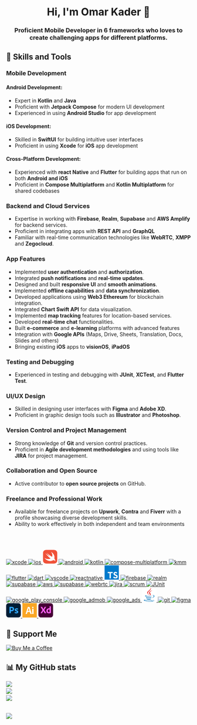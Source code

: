 <h1 align="center">Hi, I'm Omar Kader 👋</h1>
<h3 align="center">Proficient Mobile Developer in 6 frameworks who loves to create challenging apps for different platforms.</h3>

## 🚀 Skills and Tools

### Mobile Development
#### Android Development:
- Expert in **Kotlin** and **Java**
- Proficient with **Jetpack Compose** for modern UI development
- Experienced in using **Android Studio** for app development
#### iOS Development:
- Skilled in **SwiftUI** for building intuitive user interfaces
- Proficient in using **Xcode** for **iOS** app development
#### Cross-Platform Development:
- Experienced with **react Native** and **Flutter** for building apps that run on both **Android and iOS**
- Proficient in **Compose Multiplatform** and **Kotlin Multiplatform** for shared codebases

### Backend and Cloud Services
- Expertise in working with **Firebase**, **Realm**, **Supabase** and **AWS Amplify** for backend services.
- Proficient in integrating apps with **REST API** and **GraphQL**
- Familiar with real-time communication technologies like **WebRTC**, **XMPP** and **Zegocloud**.

### App Features
- Implemented **user authentication** and **authorization**.
- Integrated **push notifications** and **real-time updates**.
- Designed and built **responsive UI** and **smooth animations**.
- Implemented **offline capabilities** and **data synchronization**.
- Developed applications using **Web3 Ethereum** for blockchain integration.
- Integrated **Chart Swift API** for data visualization.
- Implemented **map tracking** features for location-based services.
- Developed **real-time chat** functionalities.
- Built **e-commerce** and **e-learning** platforms with advanced features
- Integration with **Google APIs** (Maps, Drive, Sheets, Translation, Docs, Slides and others)
- Bringing existing **iOS** apps to **visionOS**, **iPadOS**

### Testing and Debugging
- Experienced in testing and debugging with **JUnit**, **XCTest**, and **Flutter Test**.

### UI/UX Design
- Skilled in designing user interfaces with **Figma** and **Adobe XD**.
- Proficient in graphic design tools such as **Illustrator** and **Photoshop**.

### Version Control and Project Management
- Strong knowledge of **Git** and version control practices.
- Proficient in **Agile development methodologies** and using tools like **JIRA** for project management.

### Collaboration and Open Source
- Active contributor to **open source projects** on GitHub.

### Freelance and Professional Work
- Available for freelance projects on **Upwork**, **Contra** and **Fiverr** with a profile showcasing diverse development skills.
- Ability to work effectively in both independent and team environments

##

<br/>
<p align="left">
 <a href="https://developer.apple.com/xcode/" target="_blank" rel="noreferrer"> <img src="https://cdn.simpleicons.org/xcode/147EFB" alt="xcode" width="40" height="40"/> </a>
 <a href="https://developer.apple.com/ios" target="_blank" rel="noreferrer"> <img src="https://cdn.simpleicons.org/ios/9f9e9e" alt="ios" width="40" height="40"/> </a>
 <a href="https://developer.apple.com/swift/" target="_blank" rel="noreferrer"> <img src="https://raw.githubusercontent.com/devicons/devicon/master/icons/swift/swift-original.svg" alt="swift" width="40" height="40"/> </a>
 <a href="https://developer.android.com" target="_blank" rel="noreferrer"> <img src="https://cdn.simpleicons.org/android/34A853" alt="android" width="40" height="40"/> </a>
 <a href="https://kotlinlang.org" target="_blank" rel="noreferrer"> <img src="https://www.vectorlogo.zone/logos/kotlinlang/kotlinlang-icon.svg" alt="kotlin" width="40" height="40"/> </a>
 <a href="https://developer.android.com/jetpack/compose" target="_blank" rel="noreferrer"> <img src="https://raw.githubusercontent.com/gilbarbara/logos/52addcaa18dfecb4df77f3ee0753dca6b98187ad/logos/compose-multiplatform.svg" alt="compose-multiplatform" width="40" height="40"/> </a>
 <a href="https://lp.jetbrains.com/kmm-for-crossplatform-developers/" target="_blank" rel="noreferrer"> <img src="https://github.com/OmAr-Kader/OmAr-Kader/assets/137582672/78f1890b-2231-4d4d-84c6-e367597b41fd" alt="kmm" width="40" height="46"/> </a>  
 <a href="https://flutter.dev" target="_blank" rel="noreferrer"> <img src="https://www.vectorlogo.zone/logos/flutterio/flutterio-icon.svg" alt="flutter" width="40" height="40"/> </a>
 <a href="https://dart.dev" target="_blank" rel="noreferrer"> <img src="https://www.vectorlogo.zone/logos/dartlang/dartlang-icon.svg" alt="dart" width="40" height="40"/> </a>
 <a href="https://code.visualstudio.com/" target="_blank" rel="noreferrer"> <img src="https://www.vectorlogo.zone/logos/visualstudio_code/visualstudio_code-icon.svg" alt="vscode" width="40" height="40"/> </a>
 <a href="https://reactnative.dev/" target="_blank" rel="noreferrer"> <img src="https://reactnative.dev/img/header_logo.svg" alt="reactnative" width="40" height="40"/> </a>
 <a href="https://www.typescriptlang.org/" target="_blank" rel="noreferrer"> <img src="https://raw.githubusercontent.com/devicons/devicon/master/icons/typescript/typescript-original.svg" alt="typescript" width="40" height="40"/> </a> 
 <a href="https://firebase.google.com/" target="_blank" rel="noreferrer">  <img src="https://www.vectorlogo.zone/logos/firebase/firebase-icon.svg" alt="firebase" width="40" height="40"/> </a>
 <a href="https://realm.io/" target="_blank" rel="noreferrer"> <img src="https://raw.githubusercontent.com/bestofjs/bestofjs-webui/8665e8c267a0215f3159df28b33c365198101df5/public/logos/realm.svg" alt="realm" width="40" height="40"/> </a>
 <a href="https://supabase.com/" target="_blank" rel="noreferrer"> <img src="https://cdn.simpleicons.org/supabase/3FCF8E" alt="supabase" width="40" height="40"/> </a>
 <a href="https://docs.aws.amazon.com/s3/" target="_blank" rel="noreferrer"> <img src="https://github.com/OmAr-Kader/OmAr-Kader/assets/137582672/8b22dd6c-2f88-4451-af81-0d866f433898" alt="aws" width="40" height="40"/> </a>
 <a href="https://en.wikipedia.org/wiki/REST" target="_blank" rel="noreferrer"> <img src="https://user-images.githubusercontent.com/25181517/192107858-fe19f043-c502-4009-8c47-476fc89718ad.png" alt="supabase" width="40" height="40"/> </a>
 <a href="https://webrtc.org/" target="_blank" rel="noreferrer"> <img src="https://cdn.simpleicons.org/webrtc/333333" alt="webrtc" width="40" height="40"/> </a>
 <a href="https://www.atlassian.com/software/jira" target="_blank" rel="noreferrer"> <img src="https://www.vectorlogo.zone/logos/atlassian_jira/atlassian_jira-icon.svg" alt="jira" width="40" height="40"/> </a>
 <a href="https://www.scrum.org/" target="_blank" rel="noreferrer"> <img src="https://wac-cdn.atlassian.com/dam/jcr:9567a40e-6541-4905-bf08-dfe201aa80e7/illustrations-spot-Agile.svg?cdnVersion=1194" alt="scrum" width="40" height="40"/> </a>
 <a href="https://junit.org/junit5/" target="_blank" rel="noreferrer"> <img src="https://user-images.githubusercontent.com/25181517/117533873-484d4480-afef-11eb-9fad-67c8605e3592.png" alt="JUnit" width="40" height="40"/> </a>
 <a href="https://play.google.com/console/" target="_blank" rel="noreferrer"> <img src="https://www.vectorlogo.zone/logos/google_play/google_play-icon.svg" alt="google_play_console" width="40" height="40"/> </a>
 <a href="https://admob.google.com/" target="_blank" rel="noreferrer"> <img src="https://www.vectorlogo.zone/logos/google_admob/google_admob-icon.svg" alt="google_admob" width="40" height="40"/> </a>
 <a href="https://ads.google.com/" target="_blank" rel="noreferrer"> <img src="https://www.vectorlogo.zone/logos/google_ads/google_ads-icon.svg" alt="google_ads" width="40" height="40"/> </a>
 <a href="https://www.java.com" target="_blank" rel="noreferrer"> <img src="https://raw.githubusercontent.com/devicons/devicon/master/icons/java/java-original.svg" alt="java" width="40" height="40"/> </a>
 <a href="https://git-scm.com/" target="_blank" rel="noreferrer"> <img src="https://www.vectorlogo.zone/logos/git-scm/git-scm-icon.svg" alt="git" width="40" height="40"/> </a>
 <a href="https://www.figma.com/" target="_blank" rel="noreferrer"> <img src="https://www.vectorlogo.zone/logos/figma/figma-icon.svg" alt="figma" width="40" height="40"/> </a>
 <a href="https://www.photoshop.com/en" target="_blank" rel="noreferrer"> <img src="https://raw.githubusercontent.com/devicons/devicon/master/icons/photoshop/photoshop-original.svg" alt="photoshop" width="40" height="40"/> </a>
 <a href="https://www.adobe.com/in/products/illustrator.html" target="_blank" rel="noreferrer"> <img src="https://raw.githubusercontent.com/devicons/devicon/master/icons/illustrator/illustrator-plain.svg" alt="illustrator" width="40" height="40"/> </a> 
 <a href="https://www.adobe.com/products/xd.html" target="_blank" rel="noreferrer"> <img src="https://raw.githubusercontent.com/devicons/devicon/master/icons/xd/xd-original.svg" alt="xd" width="40" height="40"/></a> 
</p>

##

## 🤩 Support Me

<a href="https://www.buymeacoffee.com/omar_kader">
    <img src="https://cdn.buymeacoffee.com/buttons/v2/default-red.png" width="200" height="70" alt="Buy Me a Coffee">
</a>

## 📊 My GitHub stats

![](https://github-readme-stats.vercel.app/api/top-langs/?username=OmAr-Kader&layout=donut-vertical&theme=react&hide_border=false&include_all_commits=true&count_private=false)<br/>
![](https://github-readme-stats.vercel.app/api?username=OmAr-Kader&theme=react&hide_border=false&include_all_commits=true&count_private=false)<br/>
![](https://github-readme-streak-stats.herokuapp.com/?user=OmAr-Kader&theme=react&hide_border=false&count_private=false)<br/>
##
![](https://github-profile-trophy.vercel.app/?username=OmAr-Kader&theme=dark&no-frame=true&no-bg=true&margin-w=4)
<!--
## 🏆 GitHub Trophies
![](https://github-profile-trophy.vercel.app/?username=OmAr-Kader&theme=dark&no-frame=true&no-bg=true&margin-w=4)

![Top languages](https://github-readme-stats.vercel.app/api/top-langs/?username=OmAr-Kader&layout=donut-vertical)
![Top languages](https://github-readme-stats.vercel.app/api/top-langs/?username=OmAr-Kader&layout=pie)

 https://simpleicons.org/
 https://www.vectorlogo.zone/
 https://github.com/marwin1991/profile-technology-icons/blob/main/README.md
 
 <a href="" target="_blank" rel="noreferrer"> <img src="" alt="" width="40" height="40"/> </a>

<p align="left">
 <a href="https://github.com/ryo-ma/github-profile-trophy">
  <img src="https://github-profile-trophy.vercel.app/?username=OmAr-Kader" alt="OmAr-Kader" />
 </a>
</p>

![GitHub stats](https://github-readme-stats.vercel.app/api?username=OmAr-Kader&show_icons=true&theme=radical)
-->
